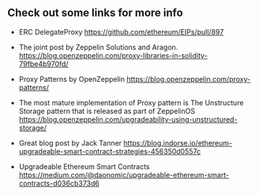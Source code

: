 ## Check out some links for more info

- ERC DelegateProxy
https://github.com/ethereum/EIPs/pull/897

- The joint post by Zeppelin Solutions and Aragon.
https://blog.openzeppelin.com/proxy-libraries-in-solidity-79fbe4b970fd/

- Proxy Patterns by OpenZeppelin
https://blog.openzeppelin.com/proxy-patterns/

- The most mature implementation of Proxy pattern is The Unstructure Storage pattern that is released as part of ZeppelinOS 
https://blog.openzeppelin.com/upgradeability-using-unstructured-storage/

- Great blog post by Jack Tanner
https://blog.indorse.io/ethereum-upgradeable-smart-contract-strategies-456350d0557c

- Upgradeable Ethereum Smart Contracts
https://medium.com/@daonomic/upgradeable-ethereum-smart-contracts-d036cb373d6